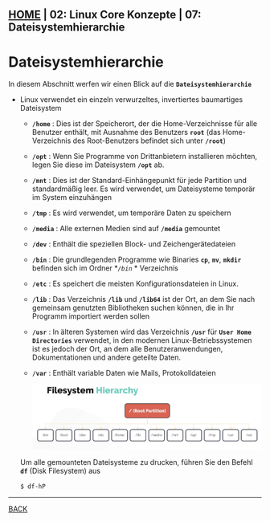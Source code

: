 [HOME](../../README.md) | 02: Linux Core Konzepte | 07: Dateisystemhierarchie
---
# Dateisystemhierarchie

In diesem Abschnitt werfen wir einen Blick auf die **`Dateisystemhierarchie`**
- Linux verwendet ein einzeln verwurzeltes, invertiertes baumartiges Dateisystem
   - **`/home`** : Dies ist der Speicherort, der die Home-Verzeichnisse für alle Benutzer enthält, mit Ausnahme des Benutzers **`root`** (das Home-Verzeichnis des Root-Benutzers befindet sich unter **`/root`**)
   - **`/opt`** : Wenn Sie Programme von Drittanbietern installieren möchten, legen Sie diese im Dateisystem **`/opt`** ab.
   - **`/mnt`** : Dies ist der Standard-Einhängepunkt für jede Partition und standardmäßig leer. Es wird verwendet, um Dateisysteme temporär im System einzuhängen
   - **`/tmp`** : Es wird verwendet, um temporäre Daten zu speichern
   - **`/media`** : Alle externen Medien sind auf **`/media`** gemountet
   - **`/dev`** : Enthält die speziellen Block- und Zeichengerätedateien
   - **`/bin`** : Die grundlegenden Programme wie Binaries **`cp`**, **`mv`**, **`mkdir`** befinden sich im Ordner **`/bin`* * Verzeichnis
   - **`/etc`** : Es speichert die meisten Konfigurationsdateien in Linux.
   - **`/lib`** : Das Verzeichnis **`/lib`** und **`/lib64`** ist der Ort, an dem Sie nach gemeinsam genutzten Bibliotheken suchen können, die in Ihr Programm importiert werden sollen
   - **`/usr`** : In älteren Systemen wird das Verzeichnis **`/usr`** für **`User Home Directories`** verwendet, in den modernen Linux-Betriebssystemen ist es jedoch der Ort, an dem alle Benutzeranwendungen, Dokumentationen und andere geteilte Daten.
   - **`/var`** : Enthält variable Daten wie Mails, Protokolldateien

       ![Dateisystem](../../images/filesystem.PNG)

  Um alle gemounteten Dateisysteme zu drucken, führen Sie den Befehl **`df`** (Disk Filesystem) aus
  ```
  $ df-hP
  ```
---
[BACK](./06-Filetypen.md)
